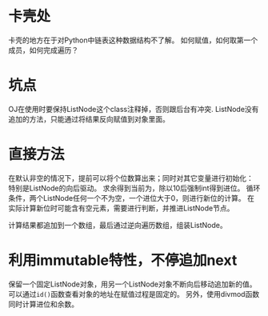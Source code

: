 # 卡壳处
卡壳的地方在于对Python中链表这种数据结构不了解。
如何赋值，如何取第一个成员，如何完成遍历？

# 坑点
OJ在使用时要保持ListNode这个class注释掉，否则跟后台有冲突.
ListNode没有追加的方法，只能通过将结果反向赋值到对象里面。


# 直接方法
在默认非空的情况下，提前可以将个位数算出来；同时对其它变量进行初始化：
特别是ListNode的向后驱动。
求余得到当前为，除以10后强制int得到进位。
循环条件，两个ListNode任何一个不为空，一个进位大于0，则进行新位的计算。
在实际计算新位时可能含有空元素，需要进行判断，并推进ListNode节点。

计算结果都追加到一个数组，最后通过逆向遍历数组，组装ListNode。

# 利用immutable特性，不停追加next

保留一个固定ListNode对象，用另一个ListNode对象不断向后移动追加新的值。
可以通过`id()`函数查看对象的地址在赋值过程是固定的。
另外，使用divmod函数同时计算进位和余数。
